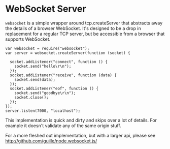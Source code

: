 # WebSocket Server

`websocket` is a simple wrapper around tcp.createServer that abstracts away the details of a browser WebSocket.  It's designed to be a drop in replacement for a regular TCP server, but be accessible from a browser that supports WebSocket.

    var websocket = require("websocket");
    var server = websocket.createServer(function (socket) {

      socket.addListener("connect", function () {
        socket.send("hello\r\n");
      });
      socket.addListener("receive", function (data) {
        socket.send(data);
      });
      socket.addListener("eof", function () {
        socket.send("goodbye\r\n");
        socket.close();
      });
    });
    server.listen(7000, "localhost");
  
This implementation is quick and dirty and skips over a lot of details.  For example it doesn't validate any of the same origin stuff.

For a more fleshed out implementation, but with a larger api, please see <http://github.com/guille/node.websocket.js/>